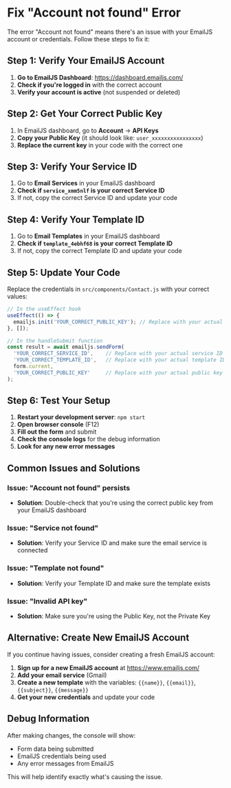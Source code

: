 # Fix "Account not found" Error

The error "Account not found" means there's an issue with your EmailJS account or credentials. Follow these steps to fix it:

## Step 1: Verify Your EmailJS Account

1. **Go to EmailJS Dashboard**: https://dashboard.emailjs.com/
2. **Check if you're logged in** with the correct account
3. **Verify your account is active** (not suspended or deleted)

## Step 2: Get Your Correct Public Key

1. In EmailJS dashboard, go to **Account** → **API Keys**
2. **Copy your Public Key** (it should look like: `user_xxxxxxxxxxxxxxxx`)
3. **Replace the current key** in your code with the correct one

## Step 3: Verify Your Service ID

1. Go to **Email Services** in your EmailJS dashboard
2. **Check if `service_xmm5nlf` is your correct Service ID**
3. If not, copy the correct Service ID and update your code

## Step 4: Verify Your Template ID

1. Go to **Email Templates** in your EmailJS dashboard
2. **Check if `template_4ebhf68` is your correct Template ID**
3. If not, copy the correct Template ID and update your code

## Step 5: Update Your Code

Replace the credentials in `src/components/Contact.js` with your correct values:

```javascript
// In the useEffect hook
useEffect(() => {
  emailjs.init('YOUR_CORRECT_PUBLIC_KEY'); // Replace with your actual public key
}, []);

// In the handleSubmit function
const result = await emailjs.sendForm(
  'YOUR_CORRECT_SERVICE_ID',    // Replace with your actual service ID
  'YOUR_CORRECT_TEMPLATE_ID',   // Replace with your actual template ID
  form.current,
  'YOUR_CORRECT_PUBLIC_KEY'     // Replace with your actual public key
);
```

## Step 6: Test Your Setup

1. **Restart your development server**: `npm start`
2. **Open browser console** (F12)
3. **Fill out the form** and submit
4. **Check the console logs** for the debug information
5. **Look for any new error messages**

## Common Issues and Solutions

### Issue: "Account not found" persists
- **Solution**: Double-check that you're using the correct public key from your EmailJS dashboard

### Issue: "Service not found"
- **Solution**: Verify your Service ID and make sure the email service is connected

### Issue: "Template not found"
- **Solution**: Verify your Template ID and make sure the template exists

### Issue: "Invalid API key"
- **Solution**: Make sure you're using the Public Key, not the Private Key

## Alternative: Create New EmailJS Account

If you continue having issues, consider creating a fresh EmailJS account:

1. **Sign up for a new EmailJS account** at https://www.emailjs.com/
2. **Add your email service** (Gmail)
3. **Create a new template** with the variables: `{{name}}`, `{{email}}`, `{{subject}}`, `{{message}}`
4. **Get your new credentials** and update your code

## Debug Information

After making changes, the console will show:
- Form data being submitted
- EmailJS credentials being used
- Any error messages from EmailJS

This will help identify exactly what's causing the issue. 
